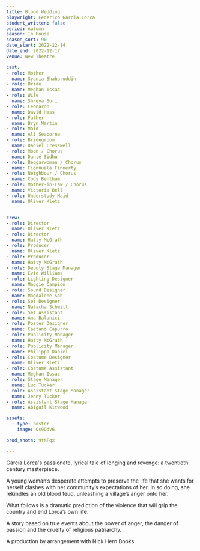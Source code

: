 ```yaml
---
title: Blood Wedding
playwright: Federico Garcia Lorca
student_written: false
period: Autumn
season: In House
season_sort: 90
date_start: 2022-12-14
date_end: 2022-12-17
venue: New Theatre

cast:
- role: Mother
  name: Syania Shaharuddin
- role: Bride
  name: Meghan Issac
- role: Wife
  name: Shreya Suri
- role: Leonardo
  name: David Hass
- role: Father
  name: Bryn Martin
- role: Maid
  name: Ali Seaborne
- role: Bridegroom
  name: Daniel Cresswell
- role: Moon / Chorus
  name: Danté Sidhu
- role: Beggarwoman / Chorus
  name: Fionnuala Finnerty
- role: Neighbour / Chorus
  name: Cody Bentham
- role: Mother-in-Law / Chorus
  name: Victoria Bell
- role: Understudy Maid
  name: Oliver Kletz


crew: 
- role: Director
  name: Oliver Kletz
- role: Director 
  name: Hatty McGrath
- role: Producer
  name: Oliver Kletz
- role: Producer
  name: Hatty McGrath
- role: Deputy Stage Manager 
  name: Evie Williams
- role: Lighting Designer 
  name: Maggie Campion
- role: Sound Designer 
  name: Magdalene Soh
- role: Set Designer 
  name: Natacha Schmitt
- role: Set Assistant
  name: Ana Balanici
- role: Poster Designer 
  name: Caetano Capurro
- role: Publicity Manager
  name: Hatty McGrath
- role: Publicity Manager
  name: Philippa Daniel 
- role: Costume Designer 
  name: Oliver Kletz
- role: Costume Assistant
  name: Meghan Issac
- role: Stage Manager 
  name: Luc Tucker
- role: Assistant Stage Manager
  name: Jenny Tucker
- role: Assistant Stage Manager
  name: Abigail Kitwood

assets:
  - type: poster
    image: Qs9QdV6

prod_shots: 9tNFqx

---
```


García Lorca's passionate, lyrical tale of longing and revenge: a twentieth century masterpiece.

A young woman’s desperate attempts to preserve the life that she wants for herself clashes with her community’s expectations of her. In so doing, she rekindles an old blood feud, unleashing a village’s anger onto her. 

What follows is a dramatic prediction of the violence that will grip the country and end Lorca’s own life.

A story based on true events about the power of anger, the danger of passion and the cruelty of religious patriarchy.

A production by arrangement with Nick Hern Books.
